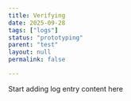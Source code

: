 ```yaml
---
title: Verifying
date: 2025-09-28
tags: ["logs"]
status: "prototyping"
parent: "test"
layout: null
permalink: false

---
```


Start adding log entry content here

